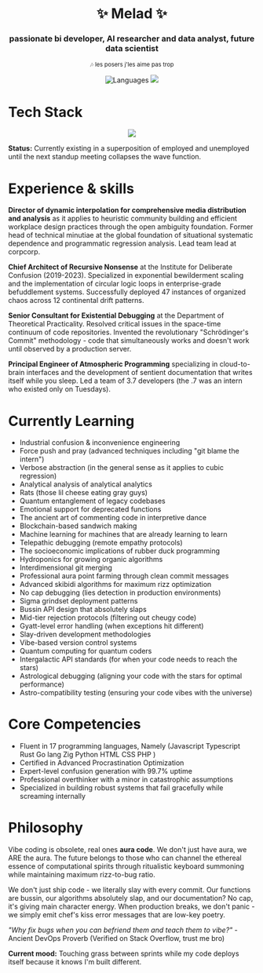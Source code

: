 <h1 align="center">✨ Melad ✨</h1>
<h3 align="center">passionate bi developer, AI researcher and data analyst, future data scientist</h3>
<p align="center"><sub>🎶 les posers j'les aime pas trop</sub></p>

<p align="center">
  <img 
  src="https://github-readme-stats.vercel.app/api/top-langs/?username=genmnz&theme=github_dark&custom_title=Languages&hide_border=true&layout=compact" alt="Languages">
  <img
  src="https://github-readme-stats.vercel.app/api/wakatime?username=ffflabs&custom_title=Time Invested&theme=github_dark&hide_border=true&layout=compact">
<!--   <img   src="https://github-readme-stats.vercel.app/api?username=genmnz&theme=github_dark&show_icons=true&custom_title=Stats&hide_border=true" alt="Stats">  -->
</p>

# Tech Stack
<p align="center">
  <img 
  src="https://skillicons.dev/icons?i=js,ts,python,rust,r,ruby,julia,lua,tensorflow,tailwind,nodejs,nextjs,react,vite,cpp,bash,powershell,vim,vscode,windows,linux,html,css,figma,postgresql,docker,webpack,redis,github,git,grafana,aws,gcp,azure," />
</p>


**Status:** Currently existing in a superposition of employed and unemployed until the next standup meeting collapses the wave function.
# Experience & skills 

**Director of dynamic interpolation for comprehensive media distribution and analysis** as it applies to heuristic community building and efficient workplace design practices through the open ambiguity foundation. Former head of technical minutiae at the global foundation of situational systematic dependence and programmatic regression analysis. Lead team lead at corpcorp.

**Chief Architect of Recursive Nonsense** at the Institute for Deliberate Confusion (2019-2023). Specialized in exponential bewilderment scaling and the implementation of circular logic loops in enterprise-grade befuddlement systems. Successfully deployed 47 instances of organized chaos across 12 continental drift patterns.

**Senior Consultant for Existential Debugging** at the Department of Theoretical Practicality. Resolved critical issues in the space-time continuum of code repositories. Invented the revolutionary "Schrödinger's Commit" methodology - code that simultaneously works and doesn't work until observed by a production server.

**Principal Engineer of Atmospheric Programming** specializing in cloud-to-brain interfaces and the development of sentient documentation that writes itself while you sleep. Led a team of 3.7 developers (the .7 was an intern who existed only on Tuesdays).


# Currently Learning

* Industrial confusion & inconvenience engineering
* Force push and pray (advanced techniques including "git blame the intern")
* Verbose abstraction (in the general sense as it applies to cubic regression)
* Analytical analysis of analytical analytics
* Rats (those lil cheese eating gray guys)
* Quantum entanglement of legacy codebases
* Emotional support for deprecated functions
* The ancient art of commenting code in interpretive dance
* Blockchain-based sandwich making
* Machine learning for machines that are already learning to learn
* Telepathic debugging (remote empathy protocols)
* The socioeconomic implications of rubber duck programming
* Hydroponics for growing organic algorithms
* Interdimensional git merging
* Professional aura point farming through clean commit messages
* Advanced skibidi algorithms for maximum rizz optimization
* No cap debugging (lies detection in production environments)
* Sigma grindset deployment patterns
* Bussin API design that absolutely slaps
* Mid-tier rejection protocols (filtering out cheugy code)
* Gyatt-level error handling (when exceptions hit different)
* Slay-driven development methodologies
* Vibe-based version control systems
* Quantum computing for quantum coders
* Intergalactic API standards (for when your code needs to reach the stars)
* Astrological debugging (aligning your code with the stars for optimal performance)
* Astro-compatibility testing (ensuring your code vibes with the universe)

# Core Competencies

* Fluent in 17 programming languages, Namely (Javascript Typescript Rust Go lang Zig Python HTML CSS PHP )
* Certified in Advanced Procrastination Optimization
* Expert-level confusion generation with 99.7% uptime
* Professional overthinker with a minor in catastrophic assumptions
* Specialized in building robust systems that fail gracefully while screaming internally


# Philosophy

Vibe coding is obsolete, real ones **aura code**. We don't just have aura, we ARE the aura. The future belongs to those who can channel the ethereal essence of computational spirits through ritualistic keyboard summoning while maintaining maximum rizz-to-bug ratio.

We don't just ship code - we literally slay with every commit. Our functions are bussin, our algorithms absolutely slap, and our documentation? No cap, it's giving main character energy. When production breaks, we don't panic - we simply emit chef's kiss error messages that are low-key poetry.

*"Why fix bugs when you can befriend them and teach them to vibe?"* - Ancient DevOps Proverb (Verified on Stack Overflow, trust me bro)

**Current mood:** Touching grass between sprints while my code deploys itself because it knows I'm built different.

